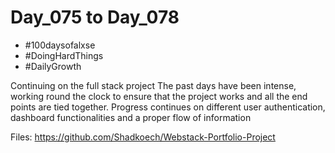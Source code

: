 # Day_075 to Day_078

- #100daysofalxse 
- #DoingHardThings
- #DailyGrowth

Continuing on the full stack project
The past days have been intense, working round the clock to ensure that the project works and all the end points are tied together. Progress continues on different user authentication, dashboard functionalities and a proper flow of information

Files:
https://github.com/Shadkoech/Webstack-Portfolio-Project
